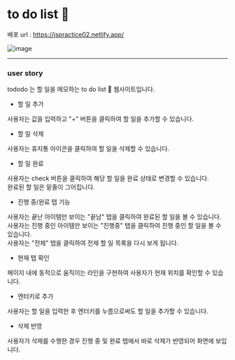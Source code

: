 <h1 align="left">to do list 📝</h1>

배포 url : https://jspractice02.netlify.app/

<div align="left">
  
![image](https://github.com/hhhyeon97/tododo/assets/148893126/46f27d9e-40fc-4bb7-9704-0f4c8b0c40bd)


</div>

<hr>

### user story

tododo 는 할 일을 메모하는 to do list 📝 웹사이트입니다.

- 할 일 추가

사용자는 값을 입력하고 "+" 버튼을 클릭하여 할 일을 추가할 수 있습니다.

- 할 일 삭제

사용자는 휴지통 아이콘을 클릭하여 할 일을 삭제할 수 있습니다.

- 할 일 완료

사용자는 check 버튼을 클릭하여 해당 할 일을 완료 상태로 변경할 수 있습니다.<br>
완료된 할 일은 밑줄이 그어집니다.

- 진행 중/완료 탭 기능

사용자는 끝난 아이템만 보이는 "끝남" 탭을 클릭하여 완료된 할 일을 볼 수 있습니다.<br>
사용자는 진행 중인 아이템만 보이는 "진행중" 탭을 클릭하여 진행 중인 할 일을 볼 수 있습니다.<br>
사용자는 "전체" 탭을 클릭하여 전체 할 일 목록을 다시 보게 됩니다.<br>

- 현재 탭 확인

페이지 내에 동적으로 움직이는 라인을 구현하여 사용자가 현재 위치를 확인할 수 있습니다.

- 엔터키로 추가

사용자는 할 일을 입력한 후 엔터키를 누름으로써도 할 일을 추가할 수 있습니다.

- 삭제 반영

사용자가 삭제를 수행한 경우 진행 중 및 완료 탭에서 바로 삭제가 반영되어 화면에 보입니다.

